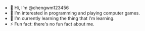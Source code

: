 - 👋 Hi, I’m @chengwm123456
- 👀 I’m interested in programming and playing computer games.
- 🌱 I’m currently learning the thing that I'm learning.
- ⚡ Fun fact: there's no fun fact about me.

<!---
chengwm123456/chengwm123456 is a ✨ special ✨ repository because its `README.md` (this file) appears on your GitHub profile.
You can click the Preview link to take a look at your changes.
--->
